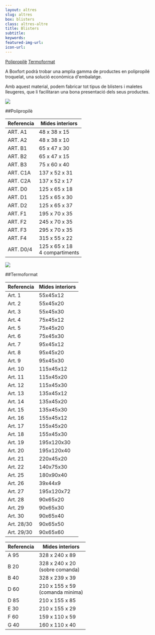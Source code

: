 ```yaml
---
layout: altres
slug: altres
box: blisters
class: altres-altre
title: Blisters
subtitle:
keywords: 
featured-img-url:
icon-url: 
--- 
```


<p class="text-center">
  <a href="#altres-blisters-polipropile" class="btn btn-primary"><i class="fa fa-picture-o"></i> Polipropilè</a>
  <a href="#altres-blisters-termoformat" class="btn btn-primary"><i class="fa fa-picture-o"></i> Termoformat</a>
</p>

A Boxfort podrà trobar una amplia gamma de productes en polipropilé troquelat, una solució econòmica d'embalatge.

Amb aquest material, podem fabricar tot tipus de blisters i maletes lleugeres, que li facilitaran una bona presentació dels seus productes.

<p class="text-center"><img src="{{ site.base_url }}/assets/img/04-thumbnail-box-fort-altres-blisters-polipropile-blister-polipropile.jpg"></p>

##Polipropilè

Referencia|Mides interiors
--- | ---
ART. A1|48 x 38 x 15
ART. A2|48 x 38 x 10
ART. B1|65 x 47 x 30
ART. B2|65 x 47 x 15
ART. B3|75 x 60 x 40
ART. C1A| 137 x 52 x 31
ART. C2A| 137 x 52 x 17
ART. D0|125 x 65 x 18
ART. D1|125 x 65 x 30
ART. D2|125 x 65 x 37
ART. F1|195 x 70 x 35
ART. F2|245 x 70 x 35
ART. F3|295 x 70 x 35
ART. F4|315 x 55 x 22
ART. D0/4|125 x 65 x 18<br/>4 compartiments

<p class="text-center"><img src="{{ site.base_url }}/assets/img/02-thumbnail-box-fort-altres-blisters-termoformat-PVC.jpg"></p>

##Termoformat

Referencia|Mides interiors
--- | ---
Art. 1|55x45x12
Art. 2|55x45x20
Art. 3|55x45x30
Art. 4|75x45x12
Art. 5|75x45x20
Art. 6|75x45x30
Art. 7|95x45x12
Art. 8|95x45x20
Art. 9|95x45x30
Art. 10|115x45x12
Art. 11|115x45x20
Art. 12|115x45x30
Art. 13|135x45x12
Art. 14|135x45x20
Art. 15|135x45x30
Art. 16|155x45x12
Art. 17|155x45x20
Art. 18|155x45x30
Art. 19|195x120x30
Art. 20|195x120x40
Art. 21|220x45x20
Art. 22|140x75x30
Art. 25|180x90x40
Art. 26|39x44x9
Art. 27|195x120x72
Art. 28|90x65x20
Art. 29|90x65x30
Art. 30|90x65x40
Art. 28/30|90x65x50
Art. 29/30|90x65x60

Referencia|Mides interiors
--- | ---
A 95|328 x 240 x 89
B 20|328 x 240 x 20<br/>(sobre comanda)
B 40|328 x 239 x 39
D 60|210 x 155 x 59<br/>(comanda minima)
D 85|210 x 155 x 85
E 30|210 x 155 x 29
F 60|159 x 110 x 59
G 40|160 x 110 x 40